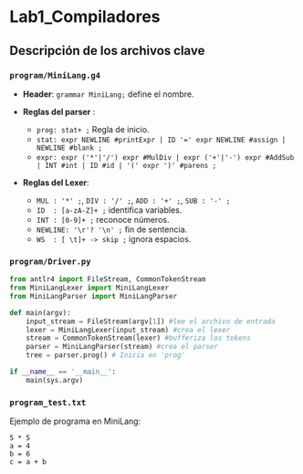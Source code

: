# Lab1_Compiladores

## Descripción de los archivos clave

### `program/MiniLang.g4`

* **Header**: `grammar MiniLang;` define el nombre.
* **Reglas del parser** :

  * `prog: stat+ ;`  Regla de inicio.
  * `stat: expr NEWLINE #printExpr | ID '=' expr NEWLINE #assign | NEWLINE #blank ;`
  * `expr: expr ('*'|'/') expr #MulDiv | expr ('+'|'-') expr #AddSub | INT #int | ID #id | '(' expr ')' #parens ;`
* **Reglas del Lexer**:

  * `MUL : '*' ;`, `DIV : '/' ;`, `ADD : '+' ;`, `SUB : '-' ;`
  * `ID  : [a-zA-Z]+ ;` identifica variables.
  * `INT : [0-9]+ ;` reconoce números.
  * `NEWLINE: '\r'? '\n' ;` fin de sentencia.
  * `WS  : [ \t]+ -> skip ;` ignora espacios.


### `program/Driver.py`

```python
from antlr4 import FileStream, CommonTokenStream
from MiniLangLexer import MiniLangLexer
from MiniLangParser import MiniLangParser

def main(argv):
    input_stream = FileStream(argv[1]) #lee el archivo de entrada
    lexer = MiniLangLexer(input_stream) #crea el lexer
    stream = CommonTokenStream(lexer) #bufferiza los tokens
    parser = MiniLangParser(stream) #crea el parser
    tree = parser.prog() # Inicia en 'prog'

if __name__ == '__main__':
    main(sys.argv)
```


### `program_test.txt`

Ejemplo de programa en MiniLang:

```
5 * 5
a = 4
b = 6
c = a + b
```



